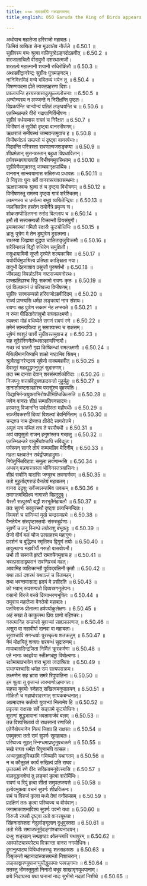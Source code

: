 ```yaml
---
title: ०५० रामसमीपे गरुडागमनम्
title_english: 050 Garuda the King of Birds appears

---
```



अथोवाच महातेजा हरिराजो महाबलः।  
किमियं व्यथिता सेना मूढवातेव नौर्जले ॥ 6.50.1 ॥   
सुग्रीवस्य वचः श्रुत्वा वालिपुत्रोऽङ्गदोऽब्रवीत् ॥ 6.50.2 ॥   
शरजालाचितौ वीरावुभौ दशरथात्मजौ।  
शरतल्पे महात्मानौ शयानौ रुधिरोक्षितौ ॥ 6.50.3 ॥   
अथाब्रवीद्वानरेन्द्रः सुग्रीवः पुत्रमङ्गदम्।  
नानिमित्तमिदं मन्ये भवितव्यं भयेन तु ॥ 6.50.4 ॥   
विषण्णवदना ह्येते त्यक्तप्रहरणा दिशः।  
प्रपलायन्ति हरयस्त्रासादुत्फुल्ललोचनाः ॥ 6.50.5 ॥   
अन्योन्यस्य न लज्जन्ते न निरीक्षन्ति पृष्ठतः।  
विप्रकर्षन्ति चान्योन्यं पतितं लङ्घयन्ति च ॥ 6.50.6 ॥   
एतस्मिन्नन्तरे वीरो गदापाणिर्विभीषणः।  
सुग्रीवं वर्धयामास राघवं च निरैक्षत ॥ 6.50.7 ॥   
विभीषणं तं सुग्रीवो दृष्ट्वा वानरभीषणम्।  
ऋक्षराजं समीपस्थं जाम्बवन्तमुवाच ह ॥ 6.50.8 ॥   
विभीषणोऽयं सम्प्रप्तो यं दृष्ट्वा वानरर्षभाः।  
विद्रवन्ति परित्रस्ता रावणात्मजशङ्कया ॥ 6.50.9 ॥   
शीघ्रमेतान् सुसन्त्रस्तान् बहुधा विप्रधावितान्।  
प्रर्यवस्थापयाख्याहि विभीषणमुपस्थितम् ॥ 6.50.10 ॥   
सुग्रीवेणैवमुक्तस्तु जाम्बवानृक्षपार्थिवः।  
वानरान् सान्त्वयामास सन्निरुध्य प्रधावतः ॥ 6.50.11 ॥   
ते निवृत्ताः पुनः सर्वे वानरास्त्यक्तसम्भ्रमाः।  
ऋक्षराजवचः श्रुत्वा तं च दृष्ट्वा विभीषणम् ॥ 6.50.12 ॥   
विभीषणस्तु रामस्य दृष्ट्वा गात्रं शरैश्चितम्।  
लक्ष्मणस्य च धर्मात्मा बभूव व्यथितेन्द्रियः ॥ 6.50.13 ॥   
जलक्लिन्नेन हस्तेन तयोर्नेत्रे प्रमृज्य च।  
शोकसम्पीडितमना रुरोद विललाप च ॥ 6.50.14 ॥   
इमौ तौ सत्त्वसम्पन्नौ विक्रान्तौ प्रियसंयुगौ।  
इमामवस्थां गमितौ राक्षसैः कूटयोधिभिः ॥ 6.50.15 ॥   
भ्रातुः पुत्रेण मे तेन दुष्पुत्रेण दुरात्मना।  
राक्षस्या जिह्मया बुद्ध्या चालितावृजुविक्रमौ ॥ 6.50.16 ॥   
शरैरिमावलं विद्धौ रुधिरेण समुक्षितौ।  
वसुधायामिमौ सुप्तौ दृश्येते शल्यकाविव ॥ 6.50.17 ॥   
ययोर्वीर्यमुपाश्रित्य प्रतिष्ठा काङ्क्षिता मया।  
तावुभौ देहनाशाय प्रसुप्तौ पुरुषर्षभौ ॥ 6.50.18 ॥   
जीवन्नद्य विपन्नोऽस्मि नष्टराज्यमनोरथः।  
प्राप्तप्रतिज्ञश्च रिपुः सकामो रावणः कृतः ॥ 6.50.19 ॥   
एवं विलपमानं तं परिष्वज्य विभीषणम्।  
सुग्रीवः सत्त्वसम्पन्नो हरिराजोऽब्रवीदिदम् ॥ 6.50.20 ॥   
राज्यं प्राप्स्यसि धर्मज्ञ लङ्कायां नात्र संशयः।  
रावणः सह पुत्रेण सकामं नेह लप्स्यते ॥ 6.50.21 ॥   
न रुजा पीडितावेतावुभौ राघवलक्ष्मणौ।  
त्यक्त्वा मोहं वधिष्येते सगणं रावणं रणे ॥ 6.50.22 ॥   
तमेनं सान्त्वयित्वा तु समाश्वास्य च राक्षसम्।  
सुषेणं श्वशुरं पार्श्वे सुग्रीवस्तमुवाच ह ॥ 6.50.23 ॥   
सह शूरैर्हरिगणैर्लब्धसञ्ज्ञावरिन्दमौ।  
गच्छ त्वं भ्रातरौ गृह्य किष्किन्धां रामलक्ष्मणौ ॥ 6.50.24 ॥   
मैथिलीमानयिष्यामि शक्रो नष्टामिव श्रियम्।  
श्रुत्वैतद्वानरेन्द्रस्य सुषेणो वाक्यमब्रवीत् ॥ 6.50.25 ॥   
दैवासुरं महद्युद्धमनुभूतं सुदारुणम्।  
तदा स्म दानवा देवान् शरसंस्पर्शकोविदाः ॥ 6.50.26 ॥   
निजघ्नुः शस्त्रविदुषश्छादयन्तो मुहुर्मुहुः ॥ 6.50.27 ॥   
तानार्तान्नष्टसञ्ज्ञांश्च परासूंश्च बृहस्पतिः।  
विद्याभिर्मन्त्रयुक्ताभिरोषधीभिश्चिकित्सति ॥ 6.50.28 ॥   
जवेन वानराः शीघ्रं सम्पातिपनसादयः।  
हरयस्तु विजानन्ति पार्वतीस्ता महौषधीः ॥ 6.50.29 ॥   
सञ्जीवकरणीं दिव्यां विशल्यां देवनिर्मिताम् ॥ 6.50.30 ॥   
चन्द्रश्च नाम द्रोणश्च क्षीरोदे सागरोत्तमे।  
अमृतं यत्र मथितं तत्र ते परमौषधी ॥ 6.50.31 ॥   
अयं वायुसुतो राजन् हनुमांस्तत्र गच्छतु ॥ 6.50.32 ॥   
एतस्मिन्नन्तरे वायुर्मेघांश्चापि सविद्युतः।  
पर्यस्यन् सागरे तोयं कम्पयन्निव मेदिनीम् ॥ 6.50.33 ॥   
महता पक्षवातेन सर्वद्वीपमहाद्रुमाः।  
निपेतुर्भिन्नविटपाः समूला लवणाम्भसि ॥ 6.50.34 ॥   
अभवन् पन्नगास्त्रस्ता भोगिनस्तत्रवासिनः।  
शीघ्रं सर्वाणि यादांसि जग्मुश्च लवणार्णवम् ॥ 6.50.35 ॥   
ततो मुहूर्ताद्गरुडं वैनतेयं महाबलम्।  
वानरा ददृशुः सर्वेज्वलन्तमिव पावकम् ॥ 6.50.36 ॥   
तमागतमभिप्रेक्ष्य नागास्ते विप्रदुद्रुवुः।  
यैस्तौ सत्पुरुषौ बद्धौ शरभूतैर्महाबलौ ॥ 6.50.37 ॥   
ततः सुपर्णः काकुत्स्थौ दृष्ट्वा प्रत्यभिनन्दितः।  
विममर्श च पाणिभ्यां मुखे चन्द्रसमप्रभे ॥ 6.50.38 ॥   
वैनतेयेन संस्पृष्टास्तयोः संरुरुहुर्व्रणाः।  
सुवर्णे च तनू स्निग्धे तयोराशु बभूवतुः ॥ 6.50.39 ॥   
तेजो वीर्यं बलं चौज उत्साहश्च महागुणः।  
प्रदर्शनं च बुद्धिश्च स्मृतिश्च द्विगुणं तयोः ॥ 6.50.40 ॥   
तावुत्थाप्य महावीर्यौ गरुडो वासवोपमौ।  
उभौ तौ सस्वजे हृष्टौ रामश्चैनमुवाच ह ॥ 6.50.41 ॥   
भवत्प्रसादाद्व्यसनं रावणिप्रभवं महत्।  
आवामिह व्यतिक्रान्तौ पूर्ववद्बलिनौ कृतौ ॥ 6.50.42 ॥   
यथा तातं दशरथं यथाऽजं च पितामहम्।  
तथा भवन्तमासाद्य हृदयं मे प्रसीदति ॥ 6.50.43 ॥   
को भवान् रूपसम्पन्नो दिव्यस्रगनुलेपनः।  
वसानो विरजे वस्त्रे दिव्याभरणभूषितः ॥ 6.50.44 ॥   
तमुवाच महातेजा वैनतेयो महाबलः।  
पतत्रिराजः प्रीतात्मा हर्षपर्याकुलेक्षणः ॥ 6.50.45 ॥   
अहं सखा ते काकुत्स्थ प्रियः प्राणो बहिश्चरः।  
गरुत्मानिह सम्प्राप्तो युवाभ्यां साह्यकारणात् ॥ 6.50.46 ॥   
असुरा वा महावीर्या दानवा वा महाबलाः।  
सुराश्चापि सगन्धर्वाः पुरस्कृत्य शतक्रतुम् ॥ 6.50.47 ॥   
नेमं मोक्षयितुं शक्ताः शरबन्धं सुदारुणम्।  
मायाबलादिन्द्रजिता निर्मितं क्रूरकर्मणा ॥ 6.50.48 ॥   
एते नागाः काद्रवेया स्तीक्ष्णदंष्ट्रा विषोल्बणाः।  
रक्षोमायाप्रभावेन शरा भूत्वा त्वदाश्रिताः ॥ 6.50.49 ॥   
सभाग्यश्चासि धर्मज्ञ राम सत्यपराक्रम।  
लक्ष्मणेन सह भ्रात्रा समरे रिपुघातिना ॥ 6.50.50 ॥   
इमं श्रुत्वा तु वृत्तान्तं त्वरमाणोऽहमागतः।  
सहसा युवयोः स्नेहात् सखित्वमनुपालयन् ॥ 6.50.51 ॥   
मोक्षितौ च महाघोरादस्मात् सायकबन्धनात्।  
अप्रमादश्च कर्तव्यो युवाभ्यां नित्यमेव हि ॥ 6.50.52 ॥   
प्रकृत्या राक्षसाः सर्वे सङ्ग्रामे कूटयोधिनः।  
शूराणां शुद्धभावानां भवतामार्जवं बलम् ॥ 6.50.53 ॥   
तन्न विश्वसितव्यं वो राक्षसानां रणाजिरे।  
एतेनैवोपमानेन नित्यं जिह्मा हि राक्षसाः ॥ 6.50.54 ॥   
एवमुक्त्वा ततो रामं सुपर्णः सुमहाबलः।  
परिष्वज्य सुहृत् स्निग्धमाप्रष्टुमुपचक्रमे ॥ 6.50.55 ॥   
सखे राघव धर्मज्ञ रिपूणामपि वत्सल।  
अभ्यनुज्ञातुमिच्छामि गमिष्यामि यथागतम् ॥ 6.50.56 ॥   
न च कौतूहलं कार्यं सखित्वं प्रति राघव।  
कृतकर्मा रणे वीरः सखित्वमनुवेत्स्यसि ॥ 6.50.57 ॥   
बालवृद्धावशेषां तु लङ्कां कृत्वा शरोर्मिभिः।  
रावणं च रिपुं हत्वा सीतां समुपलप्स्यसे ॥ 6.50.58 ॥   
इत्येवमुक्त्वा वचनं सुपर्णः शीघ्रविक्रमः।  
रामं च विरुजं कृत्वा मध्ये तेषां वनौकसाम् ॥ 6.50.59 ॥   
प्रदक्षिणं ततः कृत्वा परिष्वज्य च वीर्यवान्।  
जगामाकाशमाविश्य सुपर्णः पवनो यथा ॥ 6.50.60 ॥   
विरुजौ राघवौ दृष्ट्वा ततो वानरयूथपाः।  
सिंहनादांस्तदा नेदुर्लाङ्गूलान् दुधुवुस्तदा ॥ 6.50.61 ॥   
ततो भेरीः समाजघ्नुर्मृदङ्गांश्चाप्यनादयन्।  
दध्मुः शङ्खान् सम्प्रहृष्टाः क्ष्वेलन्त्यपि यथापुरम् ॥ 6.50.62 ॥   
आस्फोट्यास्फोट्य विक्रान्ता वानरा नगयोधिनः।  
द्रुमानुत्पाट्य विविधांस्तस्थुः शतसहस्रशः ॥ 6.50.63 ॥   
विसृजन्तो महानादांस्त्रासयन्तो निशाचरान्।  
लङ्काद्वारण्युपाजग्मुर्योद्धुकामाः प्लवङ्गमाः ॥ 6.50.64 ॥   
ततस्तु भीमस्तुमुलो निनादो बभूव शाखामृगयूथपानाम्।  
क्षये निदाघस्य यथा घनानां नादः सुभीमो नदतां निशीथे ॥ 6.50.65 ॥   